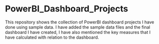 # PowerBI_Dashboard_Projects
This repository shows the collection of PowerBI dashboard projects I have done using sample data.
I have added the sample data files and the final dashboard I have created, I have also mentioned the key measures that I have calculated with relation to the dashboard.
